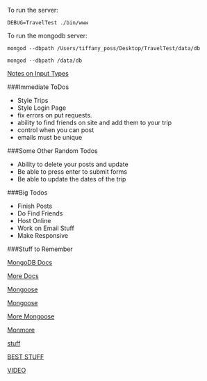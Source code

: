 To run the server:

```
DEBUG=TravelTest ./bin/www

```

To run the mongodb server:

```
mongod --dbpath /Users/tiffany_poss/Desktop/TravelTest/data/db

mongod --dbpath /data/db

```

[Notes on Input Types](http://www.w3schools.com/html/html_form_input_types.asp)

###Immediate ToDos

* Style Trips
* Style Login Page
* fix errors on put requests.
* ability to find friends on site and add them to your trip
* control when you can post
* emails must be unique

###Some Other Random Todos

* Ability to delete  your posts and update
* Be able to press enter to submit forms
* Be able to update the dates of the trip

###Big Todos

* Finish Posts
* Do Find Friends
* Host Online
* Work on Email Stuff
* Make Responsive

###Stuff to Remember






[MongoDB Docs](http://docs.mongodb.org/manual/core/crud-introduction/)

[More Docs](http://docs.mongodb.org/manual/reference/glossary/#term-collection)

[Mongoose](http://mongoosejs.com/docs/index.html)

[Mongoose](http://mongoosejs.com/docs/guide.html)

[More Mongoose](http://mongoosejs.com/docs/index.html)

[Monmore](http://mongoosejs.com/docs/guide.html)

[stuff](https://github.com/Automattic/mongoose)

[BEST STUFF](http://adrianmejia.com/blog/2014/10/01/creating-a-restful-api-tutorial-with-nodejs-and-mongodb/)

[VIDEO](https://www.youtube.com/watch?v=5e1NEdfs4is)